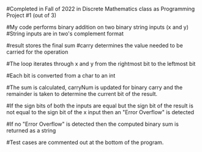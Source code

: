 #Completed in Fall of 2022 in Discrete Mathematics class as Programming Project #1 (out of 3)

#My code performs binary addition on two binary string inputs (x and y)
#String inputs are in two's complement format

#result stores the final sum
#carry determines the value needed to be carried for the operation

#The loop iterates through x and y from the rightmost bit to the leftmost bit

#Each bit is converted from a char to an int

#The sum is calculated, carryNum is updated for binary carry and the remainder is taken to determine the current bit of the result.

#If the sign bits of both the inputs are equal but the sign bit of the result is not equal to the sign bit of the x input then an "Error Overflow" is detected

#If no "Error Overflow" is detected then the computed binary sum is returned as a string

#Test cases are commented out at the bottom of the program.
